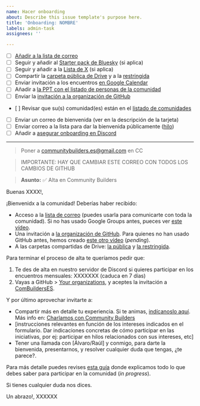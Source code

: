 ```yaml
---
name: Hacer onboarding
about: Describe this issue template's purpose here.
title: 'Onboarding: NOMBRE'
labels: admin-task
assignees: ''

---
```


* [ ] [Añadir a la lista de correo](https://groups.google.com/g/community-builders-es/members)
* [ ] Seguir y añadir al [Starter pack de Bluesky](https://bsky.app/starter-pack/communitybuilders.bsky.social/3lbw4mhnycx2w) (si aplica)
* [ ] Seguir y añadir a la [Lista de X](https://x.com/i/lists/1861687729429303706) (si aplica)
* [ ] Compartir la [carpeta pública de Drive](https://drive.google.com/drive/folders/1Vz18KJ_o86fOlNAgbN6FLV-JCRp7RsNY) y a la [restringida](https://drive.google.com/drive/folders/1EHA-vawXJonyrOhyoz1EzvYsFE_RzfUq)
* [ ] Enviar invitación a los encuentros [en Google Calendar](https://calendar.google.com/calendar/u/0/r)
* [ ] Añadir a [la PPT con el listado de personas de la comunidad](https://docs.google.com/presentation/d/1ResYtqrRDQIEJwsloYyW5NH1FRQJIwSqAJeuplY3bno/edit)
* [ ] Enviar la [invitación a la organización de GitHub](https://github.com/orgs/ComBuildersES/people)
* [ ] Revisar que su(s) comunidad(es) están en el [listado de comunidades](https://docs.google.com/spreadsheets/d/18Rf0-3sREFosw__tQYaUmtzJNL3M-PLsm-HIqENf2Yw/edit?gid=0#gid=0)
* [ ] Enviar un correo de bienvenida  (ver en la descripción de la tarjeta)
* [ ] Enviar correo a la lista para dar la bienvenida públicamente ([hilo](https://groups.google.com/u/1/g/community-builders-es/c/fHl6f6NbVts))
* [ ] Añadir a [asegurar onboarding en Discord](https://trello.com/c/tmHnscRV/46-asegurar-el-onboarding-a-discord)

----

> Poner a communitybuilders.es@gmail.com en CC

> IMPORTANTE: HAY QUE CAMBIAR ESTE CORREO CON TODOS LOS CAMBIOS DE GITHUB

> **Asunto:** ✅ Alta en Community Builders

Buenas XXXX!,

¡Bienvenidx a la comunidad! Deberías haber recibido:

* Acceso a la [lista de correo](https://groups.google.com/u/1/g/community-builders-es) (puedes usarla para comunicarte con toda la comunidad). Si no has usado Google Groups antes, pueces ver [este vídeo](https://youtu.be/4V6mPZCVYwc).
* Una invitación a [la organización de GitHub](https://github.com/ComBuildersES). Para quienes no han usado GitHub antes, hemos creado [este otro vídeo](#) (*pending*).
* A las carpetas compartidas de Drive: [la pública](https://drive.google.com/drive/folders/1Vz18KJ_o86fOlNAgbN6FLV-JCRp7RsNY) y [la restringida](https://drive.google.com/drive/folders/1EHA-vawXJonyrOhyoz1EzvYsFE_RzfUq).

Para terminar el proceso de alta te queríamos pedir que:

1. Te des de alta en nuestro servidor de Discord si quieres participar en los encuentros mensuales: XXXXXXX (caduca en 7 días)
1. Vayas a GitHub > [Your organizations](https://github.com/settings/organizations), y aceptes la invitación a [ComBuildersES](https://github.com/ComBuildersES).

Y por último aprovechar invitarte a: 
* Compartir más en detalle tu experiencia. Si te animas, [indícanoslo aquí](https://github.com/ComBuildersES/charlamos-con-community-builders/issues/new?template=quiero-compartir-mi-experiencia.md). Más info en: [Charlamos con Community Builders](https://github.com/ComBuildersES/charlamos-con-community-builders/tree/main?tab=readme-ov-file#charlamos-con-community-builders)
* [instrucciones relevantes en función de los intereses indicados en el formulario. Dar indicaciones concretas de cómo participar en las iniciativas, por ej: participar en hilos relacionados con sus intereses, etc]
* Tener una llamada con [Álvaro/Raúl] y conmigo, para darte la bienvenida, presentarnos, y resolver cualquier duda que tengas, ¿te parece?.

Para más detalle puedes revises [esta guía](https://github.com/ComBuildersES/gestion-interna/issues/18) donde explicamos todo lo que debes saber para participar en la comunidad (*in progress*).

Si tienes cualquier duda nos dices.

Un abrazo!,
XXXXXX
